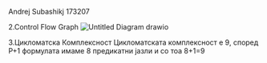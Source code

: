 Andrej Subashikj 173207


2.Control Flow Graph
![Untitled Diagram drawio](https://user-images.githubusercontent.com/47032530/171949054-398140ab-e5d2-4bd6-9296-4bf0fbb3fa9a.png)

3.Цикломатска Комплексност
Цикломатската комплексност е 9, според Р+1 формулата имаме 8 предикатни јазли и со тоа 8+1=9
